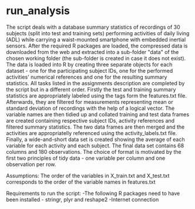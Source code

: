 run_analysis
============
The script deals with a database summary statistics of recordings of 30 subjects (split into test and training sets) performing activities of daily living (ADL) while carrying a waist-mounted smartphone with embedded inertial sensors. After the required R packages are loaded, the compressed data is downloaded from the web and extracted into a sub-folder "data" of the chosen working folder (the sub-folder is created in case it does not exist). The data is loaded into R by creating three separate objects for each dataset - one for the participating subject IDs, one for the performed activities' numerical references and one for the resulting summary statistics. 
All tasks listed in the assignments description are completed by the script but in a different order. Firstly the test and training summary statistics are appropriately labeled using the tags form the features.txt file. Afterwards, they are filtered for measurements representing mean or standard deviation of recordings with the help of a logical vector. The variable names are then tidied up and collated training and test data frames are created containing respective subject IDs, activity references and filtered summary statistics. The two data frames are then merged and the activities are appropriatelly referenced using the activity_labels.txt file. Finally, a wide-and-short data set is created showing the average of each variable for each activity and each subject. 
The final data set contains 68 columns and 180 observations. The choice of format is motivated by the first two principles of tidy data - one variable per column and one observation per row.


Assumptions: The order of the variables in X_train.txt and X_test.txt corresponds to the order of the variable names in features.txt

Requirements to run the script: 
-The following R packages need to have been installed - stringr, plyr and reshape2
-Internet connection
